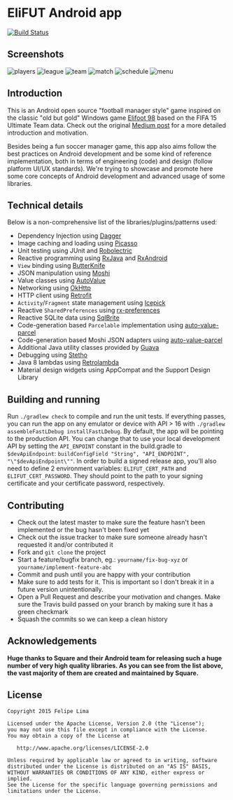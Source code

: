 # EliFUT Android app

[![Build Status](https://travis-ci.org/EliFUT/android.svg)](https://travis-ci.org/EliFUT/android)

## Screenshots

![players](https://raw.githubusercontent.com/EliFUT/android/master/screenshots/screenshot-players.png)
![league](https://raw.githubusercontent.com/EliFUT/android/master/screenshots/screenshot-league.png)
![team](https://raw.githubusercontent.com/EliFUT/android/master/screenshots/screenshot-team.png)
![match](https://raw.githubusercontent.com/EliFUT/android/master/screenshots/screenshot-match.png)
![schedule](https://raw.githubusercontent.com/EliFUT/android/master/screenshots/screenshot-schedule.png)
![menu](https://raw.githubusercontent.com/EliFUT/android/master/screenshots/screenshot-menu.png)

## Introduction

This is an Android open source "football manager style" game inspired on the classic "old but gold"
Windows game [Elifoot 98](elifoot.net) based on the FIFA 15 Ultimate Team data.
Check out the original [Medium post](https://medium.com/@felipecsl/creating-an-android-app-for-beginners-part-i-410a7a64d9b1)
for a more detailed introduction and motivation.

Besides being a fun soccer manager game, this app also aims follow the best practices
on Android development and be some kind of reference implementation, both in terms of engineering
(code) and design (follow platform UI/UX standards). We're trying to showcase and promote here
some core concepts of Android development and advanced usage of some libraries.

## Technical details

Below is a non-comprehensive list of the libraries/plugins/patterns used:

 * Dependency Injection using [Dagger](https://github.com/google/dagger)
 * Image caching and loading using [Picasso](https://github.com/square/picasso)
 * Unit testing using JUnit and [Robolectric](https://github.com/robolectric/robolectric)
 * Reactive programming using [RxJava](reactivex/rxjava) and [RxAndroid](https://github.com/reactivex/rxandroid)
 * `View` binding using [ButterKnife](https://github.com/jakewharton/butterknife)
 * JSON manipulation using [Moshi](https://github.com/square/moshi)
 * Value classes using [AutoValue](https://github.com/google/auto)
 * Networking using [OkHttp](https://github.com/square/okhttp)
 * HTTP client using [Retrofit](https://github.com/square/retrofit)
 * `Activity`/`Fragment` state management using [Icepick](https://github.com/frankiesardo/icepick)
 * Reactive `SharedPreferences` using [rx-preferences](https://github.com/f2prateek/rx-preferences)
 * Reactive SQLite data using [SqlBrite](https://github.com/square/sqlbrite)
 * Code-generation based `Parcelable` implementation using [auto-value-parcel](https://github.com/rharter/auto-value-parcel)
 * Code-generation based Moshi JSON adapters using [auto-value-parcel](https://github.com/rharter/auto-value-moshi)
 * Additional Java utility classes provided by [Guava](https://github.com/google/guava)
 * Debugging using [Stetho](https://github.com/facebook/stetho)
 * Java 8 lambdas using [Retrolambda](https://github.com/evant/gradle-retrolambda)
 * Material design widgets using AppCompat and the Support Design Library

## Building and running

Run `./gradlew check` to compile and run the unit tests. If everything passes, you can run the
app on any emulator or device with API > 16 with `./gradlew assembleFastLDebug installFastLDebug`.
By default, the app will be pointing to the production API. You can change that to use your local
development API by setting the `API_ENPOINT` constant in the build.gradle to `$devApiEndpoint`:
`buildConfigField "String", "API_ENDPOINT", "\"$devApiEndpoint\""`.
In order to build a signed release app, you'll also need to define 2 environment variables:
`ELIFUT_CERT_PATH` and `ELIFUT_CERT_PASSWORD`. They should point to the path to your signing certificate
and your certificate password, respectively.

## Contributing

 * Check out the latest master to make sure the feature hasn't been implemented or the bug hasn't been fixed yet
 * Check out the issue tracker to make sure someone already hasn't requested it and/or contributed it
 * Fork and `git clone` the project
 * Start a feature/bugfix branch, eg.: `yourname/fix-bug-xyz` or `yourname/implement-feature-abc`
 * Commit and push until you are happy with your contribution
 * Make sure to add tests for it. This is important so I don't break it in a future version unintentionally.
 * Open a Pull Request and describe your motivation and changes. Make sure the Travis build passed on your branch by making sure it has a green checkmark
 * Squash the commits so we can keep a clean history

## Acknowledgements

**Huge thanks to Square and their Android team for releasing such a huge
number of very high quality libraries. As you can see from the list above, the vast majority of
them are created and maintained by Square.**

## License

```
Copyright 2015 Felipe Lima

Licensed under the Apache License, Version 2.0 (the "License");
you may not use this file except in compliance with the License.
You may obtain a copy of the License at

   http://www.apache.org/licenses/LICENSE-2.0

Unless required by applicable law or agreed to in writing, software
distributed under the License is distributed on an "AS IS" BASIS,
WITHOUT WARRANTIES OR CONDITIONS OF ANY KIND, either express or implied.
See the License for the specific language governing permissions and
limitations under the License.
```